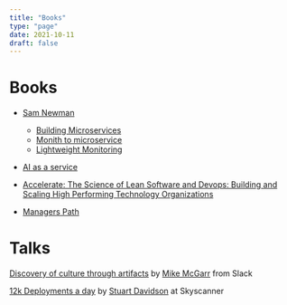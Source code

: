 ```yaml
---
title: "Books"
type: "page"
date: 2021-10-11
draft: false
---
```

# Books
* [Sam Newman](https://samnewman.io/)
    * [Building Microservices](https://samnewman.io/books/building_microservices/)
    * [Monith to microservice](https://samnewman.io/books/monolith-to-microservices/)
    * [Lightweight Monitoring](https://samnewman.io/books/lightweight_monitoring/)

* [AI as a service](https://www.manning.com/books/ai-as-a-service)

* [Accelerate: The Science of Lean Software and Devops: Building and Scaling High Performing Technology Organizations](https://www.amazon.co.uk/Accelerate-Software-Performing-Technology-Organizations/dp/1942788339)

* [Managers Path](https://www.amazon.co.uk/s?k=managers+path&i=stripbooks&crid=9AQKQJJ8PZ73&sprefix=managers+pa%2Cstripbooks%2C157&ref=nb_sb_ss_fb_1_11)

# Talks
[Discovery of culture through artifacts](https://www.infoq.com/presentations/discovery-organizational-culture-artifacts/) by [Mike McGarr](https://twitter.com/SonOfGarr) from Slack

[12k Deployments a day](https://www.infoq.com/presentations/12k-deployments-day) by [Stuart Davidson](https://twitter.com/spedge) at Skyscanner